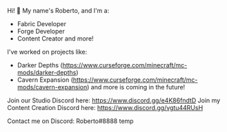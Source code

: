 Hi! 👋
My name's Roberto, and I'm a:
- Fabric Developer
- Forge Developer
- Content Creator
and more!

I've worked on projects like:
- Darker Depths (https://www.curseforge.com/minecraft/mc-mods/darker-depths)
- Cavern Expansion (https://www.curseforge.com/minecraft/mc-mods/cavern-expansion)
and more is coming in the future!

Join our Studio Discord here: https://www.discord.gg/e4K86fndtD
Join my Content Creation Discord here: https://www.discord.gg/vgtu44RUsH

Contact me on Discord: Roberto#8888
temp
